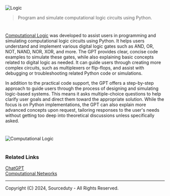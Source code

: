 ![Logic](https://github.com/user-attachments/assets/ed8a1265-de02-4e31-8b18-d17ff72ba384)

> Program and simulate computational logic circuits using Python.

#

[Computational Logic](https://chatgpt.com/g/g-JTuo4xfRG-computational-logic) was developed to assist users in programming and simulating computational logic circuits using Python. It helps users understand and implement various digital logic gates such as AND, OR, NOT, NAND, NOR, XOR, and more. The GPT provides clear, concise code examples to simulate these gates, while also explaining basic concepts related to digital logic as needed. It can guide users through creating more complex circuits, such as multiplexers or flip-flops, and assist with debugging or troubleshooting related Python code or simulations.

In addition to the practical code support, the GPT offers a step-by-step approach to guide users through the process of designing and simulating logic-based systems. This means it asks multiple-choice questions to help clarify user goals and direct them toward the appropriate solution. While the focus is on Python implementations, the GPT can also explain more advanced concepts upon request, tailoring responses to the user's needs without getting too deep into theoretical discussions unless specifically asked.

#
![Computational Logic](https://github.com/user-attachments/assets/146d3259-8cb1-45a7-b31a-e0c353a246de)

#
### Related Links

[ChatGPT](https://github.com/sourceduty/ChatGPT)
<br>
[Computational Networks](https://github.com/sourceduty/Computational_Networks)

***
Copyright (C) 2024, Sourceduty - All Rights Reserved.
